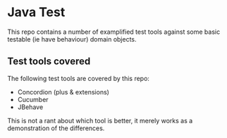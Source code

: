 # Java Test
This repo contains a number of examplified test tools against some basic testable (ie have behaviour) domain objects.

## Test tools covered
The following test tools are covered by this repo:
* Concordion (plus & extensions)
* Cucumber
* JBehave

This is not a rant about which tool is better, it merely works as a demonstration of the differences.